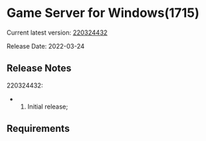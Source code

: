 Game Server for Windows(1715)
===============
Current latest version: [220324432](https://github.com/amusegame/v1700/releases/download/220324432/v1700-220324432.github.7z)

Release Date: 2022-03-24

Release Notes
-----------------------------------
220324432:

- 1. Initial release; 


Requirements
-----------------------------------